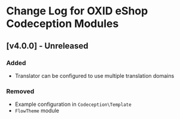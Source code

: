# Change Log for OXID eShop Codeception Modules

## [v4.0.0] - Unreleased

### Added
-  Translator can be configured to use multiple translation domains

### Removed
- Example configuration in `Codeception\Template`
- `FlowTheme` module
